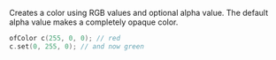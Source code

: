 
Creates a color using RGB values and optional alpha value. The default alpha value makes a completely opaque color.

```cpp
ofColor c(255, 0, 0); // red
c.set(0, 255, 0); // and now green
```





